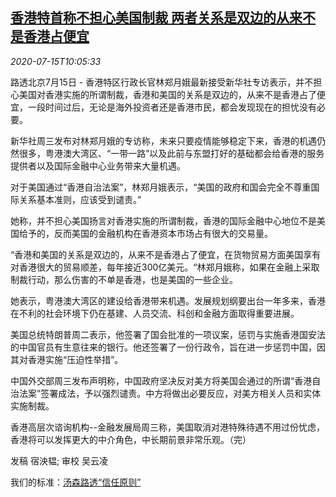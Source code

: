 <!--1594808597000-->
[香港特首称不担心美国制裁 两者关系是双边的从来不是香港占便宜](https://cn.reuters.com/article/hk-lam-us-sanctions-0715-idCNKCS24G15G)
------

<div><i>2020-07-15T10:05:33</i></div><div class="StandardArticleBody_body"><p>路透北京7月15日 - 香港特区行政长官林郑月娥最新接受新华社专访表示，并不担心美国对香港实施的所谓制裁，香港和美国的关系是双边的，从来不是香港占了便宜，一段时间过后，无论是海外投资者还是香港市民，都会发现现在的担忧没有必要。 </p><p>新华社周三发布对林郑月娥的专访称，未来只要疫情能够稳定下来，香港的机遇仍然很多，粤港澳大湾区、“一带一路”以及此前与东盟打好的基础都会给香港的服务提供者以及国际金融中心业务带来大量机遇。 </p><p>对于美国通过“香港自治法案”，林郑月娥表示，“美国的政府和国会完全不尊重国际关系基本准则，应该受到谴责。” </p><p>她称，并不担心美国扬言对香港实施的所谓制裁，香港的国际金融中心地位不是美国给予的，反而美国的金融机构在香港资本市场占有很大的交易量。 </p><p>“香港和美国的关系是双边的，从来不是香港占了便宜，在货物贸易方面美国享有对香港很大的贸易顺差，每年接近300亿美元。“林郑月娥称，如果在金融上采取制裁行动，那么伤害的不单是香港，也是美国的一些企业。 </p><p>她表示，粤港澳大湾区的建设给香港带来机遇。发展规划纲要出台一年多来，香港在不利的社会环境下仍在基建、人员交流、科创和金融方面取得重要进展。 </p><p>美国总统特朗普周二表示，他签署了国会批准的一项议案，惩罚与实施香港国安法的中国官员有生意往来的银行。他还签署了一份行政令，旨在进一步惩罚中国，因其对香港实施“压迫性举措”。 </p><p>中国外交部周三发布声明称，中国政府坚决反对美方将美国会通过的所谓“香港自治法案”签署成法，予以强烈谴责。中方将做出必要反应，对美方相关人员和实体实施制裁。 </p><p>香港高层次谘询机构--金融发展局周三称，美国取消对港特殊待遇不用过份忧虑，香港将可以发挥更大的中介角色，中长期前景非常乐观。（完） </p><div class="Attribution_container"><div class="Attribution_attribution"><p class="Attribution_content">发稿 宿泱韫; 审校 吴云凌 </p></div></div><div class="StandardArticleBody_trustBadgeContainer"><span class="StandardArticleBody_trustBadgeTitle">我们的标准：</span><span class="trustBadgeUrl"><a href="https://www.thomsonreuters.cn/content/dam/openweb/documents/pdf/china/brochures/about-us-1.pdf">汤森路透“信任原则”</a></span></div></div>
